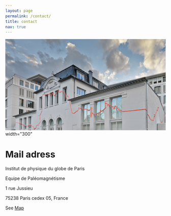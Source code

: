 ```yaml
---
layout: page
permalink: /contact/
title: contact
nav: true
---
```


![image du batiment](../assets/img/batiment.jpg) width="300"

# Mail adress
<p> Institut de physique du globe de Paris </p>
 <p> Equipe de Paléomagnétisme  </p>
 <p> 1 rue Jussieu  </p>
 <p> 75238 Paris cedex 05, France  </p>

See [Map](http://www.ipgp.fr/fr/acces)

